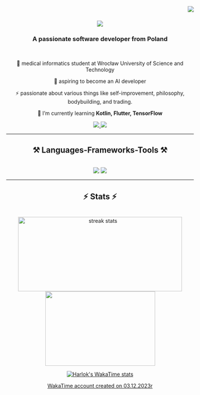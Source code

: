 <img align="right" src="https://visitor-badge.laobi.icu/badge?page_id=IgnacyBerent.IgnacyBerent" />

<h1 align="center">
    <img src="https://readme-typing-svg.herokuapp.com/?font=Righteous&size=35&center=true&vCenter=true&width=500&height=70&duration=4000&color=FE428E&lines=Welcome+to+my+GitHub!;+I'm+Ignacy+Berent!;" />
</h1>

<h3 align="center">A passionate software developer from Poland</h3>

<br/>

<div align="center">

📙  medical informatics student at Wrocław University of Science and Technology

🦾 aspiring to become an AI developer

⚡ passionate about various things like self-improvement, philosophy, bodybuilding, and trading.

🌱 I’m currently learning **Kotlin, Flutter, TensorFlow** 

 </div>

<div align="center"> 
  <a href="mailto:2gb02ignac@gmail.com">
    <img src="https://img.shields.io/badge/Gmail-333333?style=for-the-badge&logo=gmail&logoColor=red" />
  </a>
  <a href="https://www.linkedin.com/in/ignacy-berent-74b355278" target="_blank">
    <img src="https://img.shields.io/badge/LinkedIn-0077B5?style=for-the-badge&logo=linkedin&logoColor=white" target="_blank" />
  </a>
  <!--
  <a href="" target="_blank">
     <img src="https://img.shields.io/badge/Portfolio-FF5722?style=for-the-badge&logo=google-chrome&logoColor=white" target="_blank" /> <!-- sqlite, safari, google-chrome are other good icon options -->
  </a>
</div>
 
 <hr/>
 
<h2 align="center">⚒️ Languages-Frameworks-Tools ⚒️</h2>
<br/>
<div align="center">
    <img src="https://skillicons.dev/icons?i=vscode,github,git,latex,firebase,androidstudio,bootstrap,postman" />
    <img src="https://skillicons.dev/icons?i=python,kotlin,dart,cpp,selenium,html,css,mysql,flask,flutter,tensorflow" />
  <br>
</div>

 <hr/>

<h2 align="center">⚡ Stats ⚡</h2>
<br>



<div align=center>

<img height=200 width=440 src="https://github-readme-streak-stats-salesp07.vercel.app/?user=IgnacyBerent&count_private=true&theme=radical&border_radius=10" alt="streak stats"/>
<img height=200 width=295 src="https://github-readme-stats.vercel.app/api/top-langs/?username=IgnacyBerent&layout=compact&show_icons=true&theme=radical&card_width=220&border_radius=10" />

<br/>

[![Harlok's WakaTime stats](https://github-readme-stats.vercel.app/api/wakatime?username=IgnacyBerent&layout=compact&show_icons=true&theme=radical)](https://github.com/IgnacyBerent/github-readme-stats)

<a align="center" href=https://wakatime.com/@IgnacyBerent> WakaTime account created on 03.12.2023r </a>
 </div>
 


